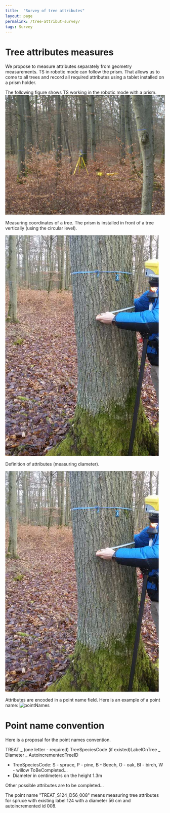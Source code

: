 ```yaml
---
title:  "Survey of tree attributes"
layout: page
permalink: /tree-attribut-survey/
tags: Survey
--- 
```


# Tree attributes measures

We propose to measure attributes separately from geometry measurements. TS in robotic mode can follow the prism. That allows us to come to all trees and record all required attributes using a tablet installed on a prism holder. 

The following figure shows TS working in the robotic mode with a prism.
![roboticTS](../assets/img/ts_attr_20200129_154007_resized.jpg)

Measuring coordinates of a tree. The prism is installed in front of a tree vertically (using the circular level). 

![shootingReflector](../assets/img/ts_attr_20200129_154033_resized.jpg)

Definition of attributes (measuring diameter).

![recordingAttributes](../assets/img/ts_attr_20200129_154033_resized.jpg)

Attributes are encoded in a point name field. Here is an example of a point name:
![pointNames](../assets/img/Screenshot_2020-01-29-15-40-31.png)

# Point name convention

Here is a proposal for the point names convention. 

TREAT _ (one letter - required) TreeSpeciesCode (if existed)LabelOnTree _ Diameter _ AutoincrementedTreeID

* TreeSpeciesCode: S - spruce, P - pine, B - Beech, O - oak, BI - birch, W - willow  ToBeCompleted...
* Diameter in centimeters on the height 1.3m

Other possible attributes are to be completed...

The point name "TREAT_S124_D56_008" means measuring tree attributes for spruce with existing label 124 with a diameter 56 cm and autoincremented id 008.



